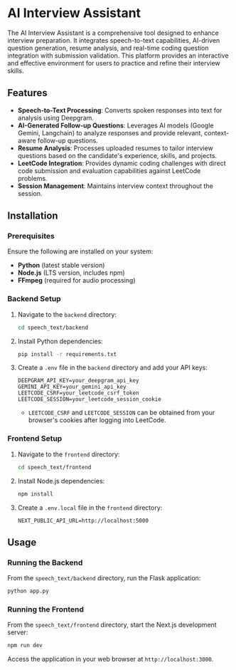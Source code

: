 # AI Interview Assistant

The AI Interview Assistant is a comprehensive tool designed to enhance interview preparation. It integrates speech-to-text capabilities, AI-driven question generation, resume analysis, and real-time coding question integration with submission validation. This platform provides an interactive and effective environment for users to practice and refine their interview skills.

## Features

-   **Speech-to-Text Processing**: Converts spoken responses into text for analysis using Deepgram.
-   **AI-Generated Follow-up Questions**: Leverages AI models (Google Gemini, Langchain) to analyze responses and provide relevant, context-aware follow-up questions.
-   **Resume Analysis**: Processes uploaded resumes to tailor interview questions based on the candidate's experience, skills, and projects.
-   **LeetCode Integration**: Provides dynamic coding challenges with direct code submission and evaluation capabilities against LeetCode problems.
-   **Session Management**: Maintains interview context throughout the session.

## Installation

### Prerequisites

Ensure the following are installed on your system:

-   **Python** (latest stable version)
-   **Node.js** (LTS version, includes npm)
-   **FFmpeg** (required for audio processing)

### Backend Setup

1.  Navigate to the `backend` directory:
    ```bash
    cd speech_text/backend
    ```
2.  Install Python dependencies:
    ```bash
    pip install -r requirements.txt
    ```
3.  Create a `.env` file in the `backend` directory and add your API keys:
    ```
    DEEPGRAM_API_KEY=your_deepgram_api_key
    GEMINI_API_KEY=your_gemini_api_key
    LEETCODE_CSRF=your_leetcode_csrf_token
    LEETCODE_SESSION=your_leetcode_session_cookie
    ```
    *   `LEETCODE_CSRF` and `LEETCODE_SESSION` can be obtained from your browser's cookies after logging into LeetCode.

### Frontend Setup

1.  Navigate to the `frontend` directory:
    ```bash
    cd speech_text/frontend
    ```
2.  Install Node.js dependencies:
    ```bash
    npm install
    ```
3.  Create a `.env.local` file in the `frontend` directory:
    ```
    NEXT_PUBLIC_API_URL=http://localhost:5000
    ```

## Usage

### Running the Backend

From the `speech_text/backend` directory, run the Flask application:
```bash
python app.py
```

### Running the Frontend

From the `speech_text/frontend` directory, start the Next.js development server:
```bash
npm run dev
```

Access the application in your web browser at `http://localhost:3000`.
